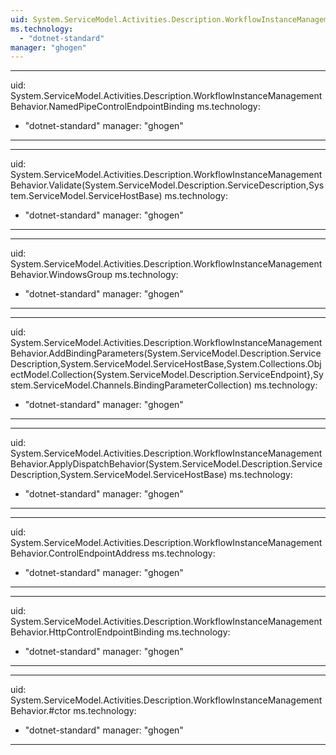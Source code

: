```yaml
---
uid: System.ServiceModel.Activities.Description.WorkflowInstanceManagementBehavior
ms.technology: 
  - "dotnet-standard"
manager: "ghogen"
---
```


---
uid: System.ServiceModel.Activities.Description.WorkflowInstanceManagementBehavior.NamedPipeControlEndpointBinding
ms.technology: 
  - "dotnet-standard"
manager: "ghogen"
---

---
uid: System.ServiceModel.Activities.Description.WorkflowInstanceManagementBehavior.Validate(System.ServiceModel.Description.ServiceDescription,System.ServiceModel.ServiceHostBase)
ms.technology: 
  - "dotnet-standard"
manager: "ghogen"
---

---
uid: System.ServiceModel.Activities.Description.WorkflowInstanceManagementBehavior.WindowsGroup
ms.technology: 
  - "dotnet-standard"
manager: "ghogen"
---

---
uid: System.ServiceModel.Activities.Description.WorkflowInstanceManagementBehavior.AddBindingParameters(System.ServiceModel.Description.ServiceDescription,System.ServiceModel.ServiceHostBase,System.Collections.ObjectModel.Collection{System.ServiceModel.Description.ServiceEndpoint},System.ServiceModel.Channels.BindingParameterCollection)
ms.technology: 
  - "dotnet-standard"
manager: "ghogen"
---

---
uid: System.ServiceModel.Activities.Description.WorkflowInstanceManagementBehavior.ApplyDispatchBehavior(System.ServiceModel.Description.ServiceDescription,System.ServiceModel.ServiceHostBase)
ms.technology: 
  - "dotnet-standard"
manager: "ghogen"
---

---
uid: System.ServiceModel.Activities.Description.WorkflowInstanceManagementBehavior.ControlEndpointAddress
ms.technology: 
  - "dotnet-standard"
manager: "ghogen"
---

---
uid: System.ServiceModel.Activities.Description.WorkflowInstanceManagementBehavior.HttpControlEndpointBinding
ms.technology: 
  - "dotnet-standard"
manager: "ghogen"
---

---
uid: System.ServiceModel.Activities.Description.WorkflowInstanceManagementBehavior.#ctor
ms.technology: 
  - "dotnet-standard"
manager: "ghogen"
---
